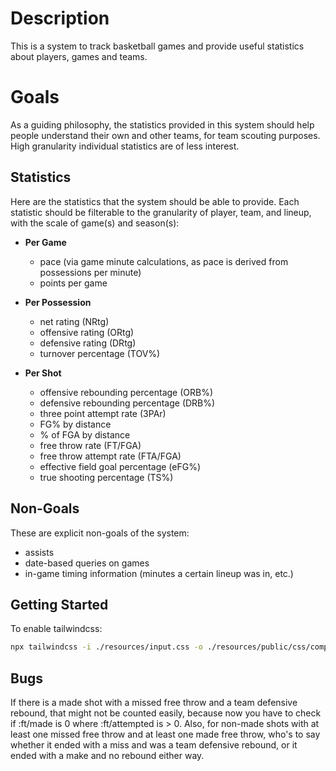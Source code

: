# Description

This is a system to track basketball games and provide useful statistics about players, games and teams.

# Goals

As a guiding philosophy, the statistics provided in this system should help people understand their own and other teams, for team scouting purposes. High granularity individual statistics are of less interest.

## Statistics

Here are the statistics that the system should be able to provide. Each statistic should be filterable to the granularity of player, team, and lineup, with the scale of game(s) and season(s):

- **Per Game**
    - pace (via game minute calculations, as pace is derived from possessions per minute)
    - points per game

- **Per Possession**
    - net rating (NRtg)
    - offensive rating (ORtg)
    - defensive rating (DRtg)
    - turnover percentage (TOV%)

- **Per Shot**
    - offensive rebounding percentage (ORB%)
    - defensive rebounding percentage (DRB%)
    - three point attempt rate (3PAr)
    - FG% by distance
    - % of FGA by distance
    - free throw rate (FT/FGA)
    - free throw attempt rate (FTA/FGA)
    - effective field goal percentage (eFG%)
    - true shooting percentage (TS%)

## Non-Goals

These are explicit non-goals of the system:

- assists
- date-based queries on games
- in-game timing information (minutes a certain lineup was in, etc.)

## Getting Started

To enable tailwindcss:
```sh
npx tailwindcss -i ./resources/input.css -o ./resources/public/css/compiled/output.css --watch
```

## Bugs

If there is a made shot with a missed free throw and a team defensive rebound, that might not be counted easily, because now you have to check if :ft/made is 0 where :ft/attempted is > 0. Also, for non-made shots with at least one missed free throw and at least one made free throw, who's to say whether it ended with a miss and was a team defensive rebound, or it ended with a make and no rebound either way.
